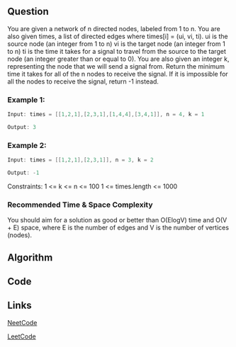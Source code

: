 ## Question
You are given a network of n directed nodes, labeled from 1 to n. You are also given times, a list of directed edges where times[i] = (ui, vi, ti).
ui is the source node (an integer from 1 to n)
vi is the target node (an integer from 1 to n)
ti is the time it takes for a signal to travel from the source to the target node (an integer greater than or equal to 0).
You are also given an integer k, representing the node that we will send a signal from.
Return the minimum time it takes for all of the n nodes to receive the signal. If it is impossible for all the nodes to receive the signal, return -1 instead.
### Example 1:



```java
Input: times = [[1,2,1],[2,3,1],[1,4,4],[3,4,1]], n = 4, k = 1

Output: 3

```
### Example 2:


```java
Input: times = [[1,2,1],[2,3,1]], n = 3, k = 2

Output: -1

```
Constraints:
1 <= k <= n <= 100
1 <= times.length <= 1000


### Recommended Time & Space Complexity

You should aim for a solution as good or better than O(ElogV) time and O(V + E) space, where E is the number of edges and V is the number of vertices (nodes).





## Algorithm

## Code

## Links

[NeetCode](https://neetcode.io/problems/network-delay-time)

[LeetCode](https://leetcode.com/problems/network-delay-time)
